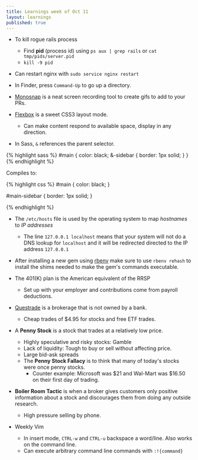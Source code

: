 ```yaml
---
title: Learnings week of Oct 11
layout: learnings
published: true
---
```

* To kill rogue rails process
  * Find **pid** (process id) using `ps aux | grep rails` or `cat tmp/pids/server.pid`
  * `kill -9 pid`

* Can restart nginx with `sudo service nginx restart`

* In Finder, press `Command-Up` to go up a directory.

* [Monosnap](https://monosnap.com/welcome) is a neat screen recording tool to create gifs to add to your PRs.

* [Flexbox](http://www.w3schools.com/css/css3_flexbox.asp) is a sweet CSS3 layout mode.
  * Can make content respond to available space, display in any direction.

* In Sass, `&` references the parent selector.

{% highlight sass %}
#main {
  color: black;
  &-sidebar {
    border: 1px solid;
  }
}
{% endhighlight %}

Compiles to:

{% highlight css %}
#main {
  color: black;
}

#main-sidebar {
  border: 1px solid;
}

{% endhighlight %}

* The `/etc/hosts` file is used by the operating system to map *hostnames* to *IP addresses*
  * The line `127.0.0.1 localhost` means that your system will not do a DNS lookup for `localhost` and it will be redirected directed to the IP address `127.0.0.1`

* After installing a new gem using [rbenv](https://github.com/rbenv/rbenv) make sure to use `rbenv rehash` to install the shims needed to make the gem's commands executable.

* The 401(K) plan is the American equivalent of the RRSP
  * Set up with your employer and contributions come from payroll deductions.

* [Questrade](http://www.questrade.com/) is a brokerage that is not owned by a bank.
  * Cheap trades of $4.95 for stocks and free ETF trades.

* A **Penny Stock** is a stock that trades at a relatively low price.
  * Highly speculative and risky stocks: Gamble
  * Lack of liquidity: Tough to buy or sell without affecting price.
  * Large bid-ask spreads
  * The **Penny Stock Fallacy** is to think that many of today's stocks were once penny stocks.
    * Counter example: Microsoft  was $21 and Wal-Mart was $16.50 on their first day of trading.

* **Boiler Room Tactic** is when a broker gives customers only positive information about a stock and discourages them from doing any outside research.
  * High pressure selling by phone.

* Weekly Vim
  * In insert mode, `CTRL-w` and `CTRL-u` backspace a word/line. Also works on the command line.
  * Can execute arbitrary command line commands with `:!{command}`
